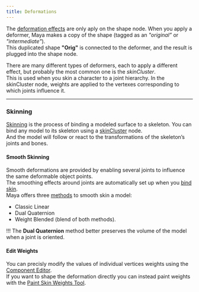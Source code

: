 ```yaml
---
title: Deformations
---
```


The [deformation effects](https://knowledge.autodesk.com/support/maya/learn-explore/caas/CloudHelp/cloudhelp/2016/ENU/Maya/files/GUID-B1AB118B-D620-4A74-88AA-11E8569D0E60-htm.html) are only aply on the shape node. When you apply a deformer, Maya makes a copy of the shape (tagged as an *"original”* or *"intermediate"*).  
This duplicated shape **"Orig"** is connected to the deformer, and the result is plugged into the shape node.  

There are many different types of deformers, each to apply a different effect, but probably the most common one is the *skinCluster*.  
This is used when you skin a character to a joint hierarchy. In the skinCluster node, weights are applied to the vertexes corresponding to which joints influence it.  

___
### Skinning

[Skinning](https://help.autodesk.com/view/MAYAUL/2020/ENU/?guid=GUID-EFE68C08-9ADA-4355-8203-5D1D109DCC82) is the process of binding a modeled surface to a skeleton. You can bind any model to its skeleton using a [skinCluster](https://help.autodesk.com/view/MAYAUL/2020/ENU/?guid=GUID-2E292C8A-388A-4E77-B42D-165F1C9E1E5F) node.  
And the model will follow or react to the transformations of the skeleton’s joints and bones.  

#### Smooth Skinning

Smooth deformations are provided by enabling several joints to influence the same deformable object points.  
The smoothing effects around joints are automatically set up when you [bind skin](https://help.autodesk.com/view/MAYAUL/2020/ENU/?guid=GUID-8DBA9E62-3854-4348-A0AD-1F981ECEA54F).  
Maya offers three [methods](https://help.autodesk.com/view/MAYAUL/2020/ENU/?guid=GUID-630C335C-B63E-4F2E-A4A4-AEA1DD00B0D6) to smooth skin a model:  

- Classic Linear
- Dual Quaternion
- Weight Blended (blend of both methods).

!!! The **Dual Quaternion** method better preserves the volume of the model when a joint is oriented.  

#### Edit Weights

You can precisly modify the values of individual vertices weights using the [Component Editor](https://help.autodesk.com/view/MAYAUL/2020/ENU/?guid=GUID-B698CC5D-2771-488E-98E8-2D4E31DB3B2D).  
If you want to shape the deformation directly you can instead paint weights with the [Paint Skin Weights Tool](https://help.autodesk.com/view/MAYAUL/2020/ENU/?guid=GUID-99189E9D-237F-471E-A02C-BE6593B4828B).